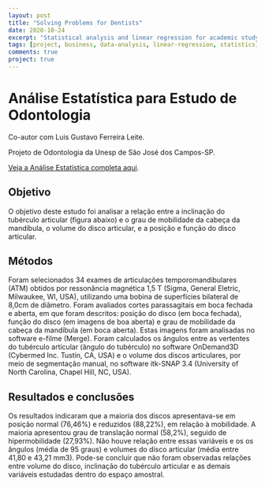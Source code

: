 ```yaml
---
layout: post
title: "Solving Problems for Dentists"
date: 2020-10-24
excerpt: "Statistical analysis and linear regression for academic study in dentistry"
tags: [project, business, data-analysis, linear-regression, statistics]
comments: true
project: true
---
```


# Análise Estatística para Estudo de Odontologia
Co-autor com Luis Gustavo Ferreira Leite.

Projeto de Odontologia da Unesp de São José dos Campos-SP.

[Veja a Análise Estatística completa aqui](https://github.com/pedroafleite/dentistry/blob/main/dentistry.md).

## Objetivo
O objetivo deste estudo foi analisar a relação entre a inclinação do tubérculo articular (figura abaixo) e o grau de mobilidade da cabeça da mandíbula, o volume do disco articular, e a posição e função do disco articular. 

## Métodos
Foram selecionados 34 exames de articulações temporomandibulares (ATM) obtidos por ressonância magnética 1,5 T (Sigma, General Eletric, Milwaukee, WI, USA), utilizando uma bobina de superfícies bilateral de 8,0cm de diâmetro. Foram avaliados cortes parassagitais em boca fechada e aberta, em que foram descritos: posição do disco (em boca fechada), função do disco (em imagens de boa aberta) e grau de mobilidade da cabeça da mandíbula (em boca aberta). Estas imagens foram analisadas no software e-filme (Merge). Foram calculados os ângulos entre as vertentes do tubérculo articular (ângulo do tubérculo) no software OnDemand3D (Cybermed Inc. Tustin, CA, USA) e o volume dos discos articulares, por meio de segmentação manual, no software itk-SNAP 3.4 (University of North Carolina, Chapel Hill, NC, USA). 

## Resultados e conclusões
Os resultados indicaram que a maioria dos discos apresentava-se em posição normal (76,46%) e reduzidos (88,22%), em relação à mobilidade. A maioria apresentou grau de translação normal (58,2%), seguido de hipermobilidade (27,93%). Não houve relação entre essas variáveis e os os ângulos (média de 95 graus) e volumes do disco articular (média entre 41,80 e 43,21 mm3). Pode-se concluir que não foram observadas relações entre volume do disco, inclinação do tubérculo articular e as demais variáveis estudadas dentro do espaço amostral.
